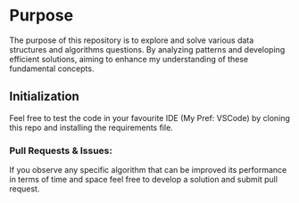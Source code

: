 # Purpose
The purpose of this repository is to explore and solve various data structures and algorithms questions. By analyzing patterns and developing efficient solutions, aiming to enhance my understanding of these fundamental concepts.

## Initialization
Feel free to test the code in your favourite IDE (My Pref: VSCode) by cloning this repo and installing the requirements file. 

### Pull Requests & Issues:
If you observe any specific algorithm that can be improved its performance in terms of time and space feel free to develop a solution and submit pull request.


